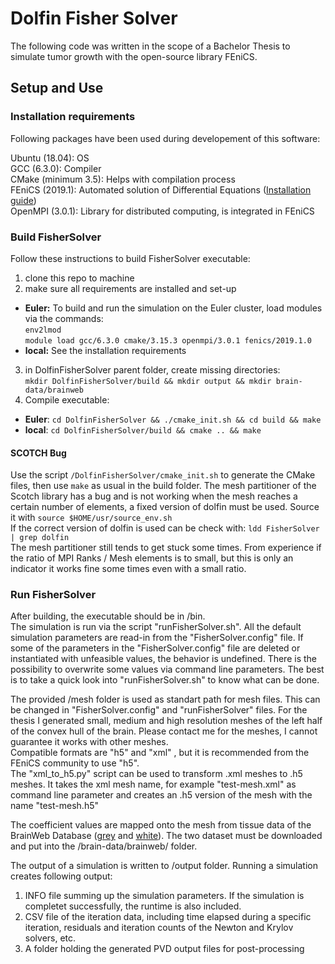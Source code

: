 # Dolfin Fisher Solver
The following code was written in the scope of a Bachelor Thesis to simulate tumor growth with the open-source library FEniCS.
## Setup and Use
### Installation requirements
Following packages have been used during developement of this software:

Ubuntu (18.04): OS  
GCC (6.3.0): Compiler  
CMake (minimum 3.5): Helps with compilation process   
FEniCS (2019.1): Automated solution of Differential Equations ([Installation guide](https://fenics.readthedocs.io/en/latest/installation.html))  
OpenMPI (3.0.1): Library for distributed computing, is integrated in FEniCS


### Build FisherSolver  
Follow these instructions to build FisherSolver executable:  
1. clone this repo to machine
2. make sure all requirements are installed and set-up
  * **Euler:** To build and run the simulation on the Euler cluster, load modules via the commands:  
    `env2lmod`  
    `module load gcc/6.3.0 cmake/3.15.3 openmpi/3.0.1 fenics/2019.1.0`
  * **local:** See the installation requirements
3. in DolfinFisherSolver parent folder, create missing directories:  
  `mkdir DolfinFisherSolver/build && mkdir output && mkdir brain-data/brainweb` 
4. Compile executable:
  * **Euler**: `cd DolfinFisherSolver && ./cmake_init.sh && cd build && make`
  * **local**: `cd DolfinFisherSolver/build && cmake .. && make`  
  
#### SCOTCH Bug
Use the script `/DolfinFisherSolver/cmake_init.sh` to generate the CMake files, then use `make` as usual in the build folder.
The mesh partitioner of the Scotch library has a bug and is not working when the mesh reaches a certain number of elements, a fixed version of dolfin must be used. Source it with `source $HOME/usr/source_env.sh`   
If the correct version of dolfin is used can be check with:
`ldd FisherSolver | grep dolfin`  
The mesh partitioner still tends to get stuck some times. From experience if the ratio of MPI Ranks / Mesh elements is to small, but this is only an indicator it works fine some times even with a small ratio.

  
 ### Run FisherSolver
 After building, the executable should be in /bin.  
 The simulation is run via the script "runFisherSolver.sh". All the default simulation parameters are read-in from the "FisherSolver.config" file. 
If some of the parameters in the "FisherSolver.config" file are deleted or instantiated with unfeasible values, the behavior is undefined. There is the possibility to overwrite some values via command line parameters. The best is to take a quick look into "runFisherSolver.sh" to know what can be done.  
 
The provided /mesh folder is used as standart path for mesh files. This can be changed in "FisherSolver.config" and "runFisherSolver" files. 
For the thesis I generated small, medium and high resolution meshes of the left half of the convex hull of the brain. Please contact me for the meshes, I cannot guarantee it works with other meshes.  
Compatible formats are "h5" and "xml" , but it is recommended from the FEniCS community to use "h5".  
The "xml_to_h5.py" script can be used to transform .xml meshes to .h5 meshes. It takes the xml mesh name, for example "test-mesh.xml" as command line parameter and creates an .h5 version of the mesh with the name "test-mesh.h5"  

The coefficient values are mapped onto the mesh from tissue data of the BrainWeb Database ([grey](https://brainweb.bic.mni.mcgill.ca/cgi/brainweb1?alias=phantom_1.0mm_normal_gry) and [white](https://brainweb.bic.mni.mcgill.ca/cgi/brainweb1?alias=phantom_1.0mm_normal_wht)). The two dataset must be downloaded and put into the /brain-data/brainweb/ folder.

The output of a simulation is written to /output folder. Running a simulation creates following output:
1. INFO file summing up the simulation parameters. If the simulation is completet successfully, the runtime is also included.
2. CSV file of the iteration data, including time elapsed during a specific iteration, residuals and iteration counts of the Newton and Krylov solvers, etc.
3. A folder holding the generated PVD output files for post-processing
  
